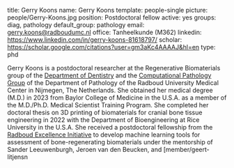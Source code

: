 title: Gerry Koons
name: Gerry Koons
template: people-single
picture: people/Gerry-Koons.jpg
position: Postdoctoral fellow
active: yes
groups: diag, pathology
default_group: pathology
email: gerry.koons@radboudumc.nl
office: Tanheelkunde (M362)
linkedin: https://www.linkedin.com/in/gerry-koons-81618797/
scholar: https://scholar.google.com/citations?user=gm3aKc4AAAAJ&hl=en
type: phd

Gerry Koons is a postdoctoral researcher at the Regenerative Biomaterials group of the [Department of Dentistry](https://www.regenerative-biomaterials.nl/) and the [Computational Pathology Group]() of the Department of Pathology of the Radboud University Medical Center in Nijmegen, The Netherlands. She obtained her medical degree (M.D.) in 2023 from Baylor College of Medicine in the U.S.A. as a member of the M.D./Ph.D. Medical Scientist Training Program. She completed her doctoral thesis on 3D printing of biomaterials for cranial bone tissue engineering in 2022 with the Department of Bioengineering at Rice University in the U.S.A. She received a postdoctoral fellowship from the [Radboud Excellence Initiative](https://www.ru.nl/excellence/about-us/radboud-excellence-initiative/) to develop machine learning tools for assessment of bone-regenerating biomaterials under the mentorship of Sander Leeuwenburgh, Jeroen van den Beucken, and [member/geert-litjensn
